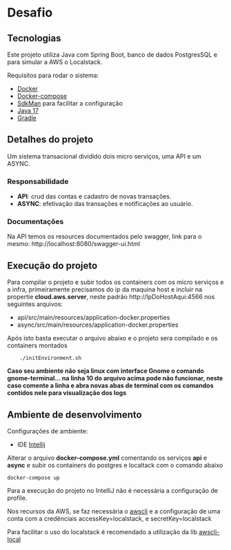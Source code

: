 # Desafio

## Tecnologias

Este projeto utiliza Java com Spring Boot, banco de dados PostgresSQL e para simular a AWS o Localstack.

Requisitos para rodar o sistema:

 - [Docker](https://docs.docker.com/get-docker/)
 - [Docker-compose](https://docs.docker.com/compose/install/)
 - [SdkMan](https://sdkman.io/install)  para facilitar a configuração
 - [Java 17](https://sdkman.io/usage)
 - [Gradle](https://sdkman.io/usage)

## Detalhes do projeto

Um sistema transacional dividido dois micro serviços, uma API e um ASYNC.

### Responsabilidade
 - **API**:  crud das contas e cadastro de novas transações.
 - **ASYNC**:  efetivação das transações e notificações ao usuário.

### Documentações

Na API temos os resources documentados pelo swagger, link para o mesmo: http://localhost:8080/swagger-ui.html

## Execução do projeto

Para compilar o projeto e subir todos os containers com os micro serviços e a infra, primeiramente precisamos do ip da maquina host e incluir na propertie **cloud.aws.server**, neste padrão http://IpDoHostAqui:4566 nos seguintes arquivos:
 - api/src/main/resources/application-docker.properties
 - async/src/main/resources/application-docker.properties

Após isto basta executar o arquivo abaixo e o projeto sera compilado e os containers montados

``` shell
    ./initEnvironment.sh
```

**Caso seu ambiente não seja linux com interface Gnome o comando gnome-terminal... na linha 10 do arquivo acima pode não funcionar, neste caso comente a linha e abra novas abas de terminal com os comandos contidos nele para visualização dos logs**

## Ambiente de desenvolvimento

Configurações de ambiente:
 - IDE [Intellij](https://www.jetbrains.com/idea/download/)

Alterar o arquivo **docker-compose.yml** comentando os serviços **api** e **async** e subir os containers do postgres e localtack com o comando abaixo

```shell
docker-compose up
```

Para a execução do projeto no IntelliJ não é necessária a configuração de profile.

Nos recursos da AWS, se faz necessária o [awscli](https://www.google.com/url?sa=t&rct=j&q=&esrc=s&source=web&cd=&cad=rja&uact=8&ved=2ahUKEwjTnO2vyP_-AhV6qJUCHR4-CRcQFnoECA8QAQ&url=https%3A%2F%2Fdocs.aws.amazon.com%2Fcli%2Flatest%2Fuserguide%2Fgetting-started-install.html&usg=AOvVaw1ZNkJVGdQLM19jBI6SoTop) e  a configuração de uma conta com a credênciais accessKey=localstack, e secretKey=localstack

Para facilitar o uso do localstack é recomendado a utilização da lib [awscli-local](https://github.com/localstack/awscli-local)